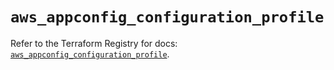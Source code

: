 # `aws_appconfig_configuration_profile`

Refer to the Terraform Registry for docs: [`aws_appconfig_configuration_profile`](https://registry.terraform.io/providers/hashicorp/aws/6.15.0/docs/resources/appconfig_configuration_profile).
